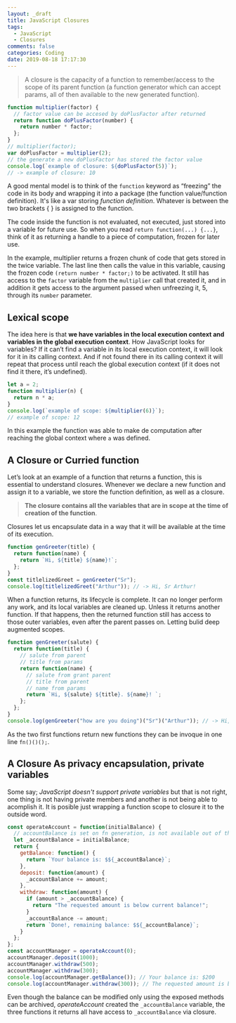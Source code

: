 ```yaml
---
layout: _draft
title: JavaScript Closures
tags:
  - JavaScript
  - Closures
comments: false
categories: Coding
date: 2019-08-18 17:17:30
---
```


> A closure is the capacity of a function to remember/access to the scope of its parent function (a function generator which can accept params, all of then available to the new generated function).

```js
function multiplier(factor) {
  // factor value can be accesed by doPlusFactor after returned
  return function doPlusFactor(number) {
    return number * factor;
  };
}
// multiplier(factor);
var doPlusFactor = multiplier(2);
// the generate a new doPlusFactor has stored the factor value
console.log(`example of closure: ${doPlusFactor(5)}`);
// -> example of closure: 10
```

A good mental model is to think of the `function` keyword as “freezing” the code in its body and wrapping it into a package (the function value/function definition). It's like a var storing _function definition_. Whatever is between the two brackets { } is assigned to the function.

The code inside the function is not evaluated, not executed, just stored into a variable for future use. So when you read `return function(...) {...}`, think of it as returning a handle to a piece of computation, frozen for later use.

In the example, multiplier returns a frozen chunk of code that gets stored in the twice variable. The last line then calls the value in this variable, causing the frozen code `(return number * factor;)` to be activated. It still has access to the `factor` variable from the `multiplier` call that created it, and in addition it gets access to the argument passed when unfreezing it, 5, through its `number` parameter.

## Lexical scope

The idea here is that **we have variables in the local execution context and variables in the global execution context**. How JavaScript looks for variables? If it can’t find a variable in its local execution context, it will look for it in its calling context. And if not found there in its calling context it will repeat that process until reach the global execution context (if it does not find it there, it’s undefined).

```js
let a = 2;
function multiplier(n) {
  return n * a;
}
console.log(`example of scope: ${multiplier(6)}`);
// example of scope: 12
```

In this example the function was able to make de computation after reaching the global context where `a` was defined.

## A Closure or Curried function

Let’s look at an example of a function that returns a function, this is essential to understand closures.
Whenever we declare a new function and assign it to a variable, we store the function definition, as well as a closure.

> **The closure contains all the variables that are in scope at the time of creation of the function**.

Closures let us encapsulate data in a way that it will be available at the time of its execution.

```js
function genGreeter(title) {
  return function(name) {
    return `Hi, ${title} ${name}!`;
  };
}
const titlelizedGreet = genGreeter("Sr");
console.log(titlelizedGreet("Arthur")); // -> Hi, Sr Arthur!
```

When a function returns, its lifecycle is complete. It can no longer perform any work, and its local variables are cleaned up. Unless it returns another function. If that happens, then the returned function still has access to those outer variables, even after the parent passes on. Letting bulid deep augmented scopes.

```js
function genGreeter(salute) {
  return function(title) {
    // salute from parent
    // title from params
    return function(name) {
      // salute from grant parent
      // title from parent
      // name from params
      return `Hi, ${salute} ${title}. ${name}! `;
    };
  };
}
console.log(genGreeter("how are you doing")("Sr")("Arthur")); // -> Hi, Sr Arthur!
```

As the two first functions return new functions they can be invoque in one line `fn()()();`.

## A Closure As privacy encapsulation, private variables

Some say; _JavaScript doesn't support private variables_ but that is not right, one thing is not having private members and another is not being able to acomplish it. It is posible just wrapping a function scope to closure it to the outside word.

```js
const operateAccount = function(initialBalance) {
  // accountBalance is set on fn generation, is not available out of the new fn
  let _accountBalance = initialBalance;
  return {
    getBalance: function() {
      return `Your balance is: $${_accountBalance}`;
    },
    deposit: function(amount) {
      _accountBalance += amount;
    },
    withdraw: function(amount) {
      if (amount > _accountBalance) {
        return "The requested amount is below current balance!";
      }
      _accountBalance -= amount;
      return `Done!, remaining balance: $${_accountBalance}`;
    }
  };
};
const accountManager = operateAccount(0);
accountManager.deposit(1000);
accountManager.withdraw(500);
accountManager.withdraw(300);
console.log(accountManager.getBalance()); // Your balance is: $200
console.log(accountManager.withdraw(300)); // The requested amount is below current balance!
```

Even though the balance can be modified only using the exposed methods can be archived, _operateAccount_ created the `_accountBalance` variable, the three functions it returns all have access to `_accountBalance` via closure.
